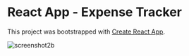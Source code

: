 # React App - Expense Tracker

This project was bootstrapped with [Create React App](https://github.com/facebook/create-react-app).

![screenshot2b](https://user-images.githubusercontent.com/32135827/139852355-551446ce-3fd2-4cf2-a650-a3c517728d2f.JPG)